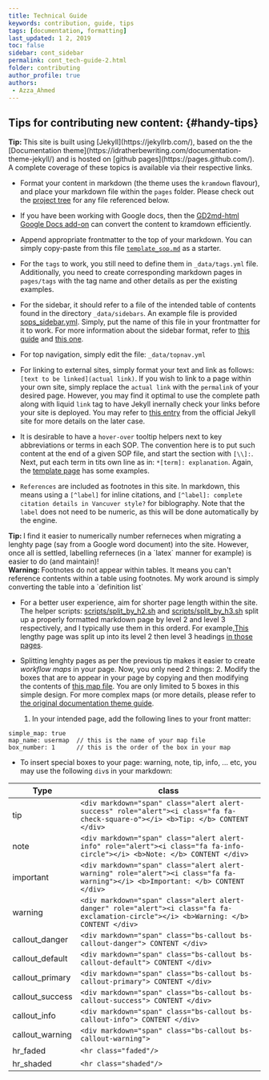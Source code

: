 ```yaml
---
title: Technical Guide 
keywords: contribution, guide, tips 
tags: [documentation, formatting]
last_updated: 1 2, 2019
toc: false
sidebar: cont_sidebar
permalink: cont_tech-guide-2.html  
folder: contributing
author_profile: true
authors:
 - Azza_Ahmed 
---
```


## Tips for contributing new content: {#handy-tips}

<div markdown="span" class="alert alert-success" role="alert"><i class="fa fa-check-square-o"></i> <b>Tip: </b> This site is built using [Jekyll](https://jekyllrb.com/), based on the the [Documentation theme](https://idratherbewriting.com/documentation-theme-jekyll/) and is hosted on [github pages](https://pages.github.com/). A complete coverage of these topics is available via their respective links. </div>

- Format your content in markdown (the theme uses the `kramdown` flavour), and place your markdown file within the `pages` folder. Please check out the [project tree](./cont_tech-guide-3.html) for any file referenced below.

- If you have been working with Google docs, then the [GD2md-html Google Docs add-on](https://github.com/evbacher/gd2md-html/wiki) can convert the content to kramdown efficiently. 

- Append appropriate frontmatter to the top of your markdown. You can simply copy-paste from this file [`template_sop.md`](https://github.com/h3abionet/H3ABionet-SOPs/blob/master/template_sop.md) as a starter.

- For the `tags` to work, you still need to define them in `_data/tags.yml` file. Additionally, you need to create corresponding markdown pages in `pages/tags` with the tag name and other details as per the existing examples.

- For the sidebar, it should refer to a file of the intended table of contents found in the directory `_data/sidebars`.  An example file is provided [sops_sidebar.yml](https://github.com/h3abionet/H3ABionet-SOPs/blob/master/_data/sidebars/sops_sidebar.yml). Simply, put the name of this file in your frontmatter for it to work. For more information about the sidebar format, refer to [this guide](https://idratherbewriting.com/documentation-theme-jekyll/#configure-the-sidebar) and [this one](https://idratherbewriting.com/documentation-theme-jekyll/#sidebar-syntax).

- For top navigation, simply edit the file: `_data/topnav.yml`

- For linking to external sites, simply format your text and link as follows: `[text to be linked](actual link)`. If you wish to link to a page within your own site, simply replace the `actual link` with the `permalink` of your desired page. However, you may find it optimal to use the complete path along with liquid `link` tag to have Jekyll inernally check your links before your site is deployed. You may refer to [this entry](https://jekyllrb.com/docs/liquid/tags/#links) from the official Jekyll site for more details on the later case.
 
- It is desirable to have a `hover-over` tooltip helpers next to key abbreviations or terms in each SOP. The convention here is to put such content at the end of a given SOP file, and start the section with `[\\]:`. Next, put each term in tits own line as in: `*[term]: explanation`. Again, the [template page](https://github.com/h3abionet/H3ABionet-SOPs/blob/master/template_sop.md) has some examples.

- `References` are included as footnotes in this site. In markdown, this means using a `[^label]` for inline citations, and `[^label]: complete citation details in Vancuver style?` for biblography. Note that the `label` does not need to be numeric, as this will be done automatically by the engine.

<div markdown="span" class="alert alert-success" role="alert"><i class="fa fa-check-square-o"></i> <b>Tip: </b> I find it easier to numerically number referneces when migrating a lenghty page (say from a Google word document) into the site. However, once all is settled, labelling referneces (in a `latex` manner for example) is easier to do (and maintain)! </div>

<div markdown="span" class="alert alert-danger" role="alert"><i class="fa fa-exclamation-circle"></i> <b>Warning: </b> Footnotes do not appear within tables. It means you can't reference contents within a table using footnotes. My work around is simply converting the table into a `definition list` </div>

- For a better user experience, aim for shorter page length within the site. The helper scripts: [scripts/split_by_h2.sh](https://github.com/h3abionet/H3ABionet-SOPs/blob/master/scripts/split_by_h2.sh) and [scripts/split_by_h3.sh](https://github.com/h3abionet/H3ABionet-SOPs/blob/master/scripts/split_by_h3.sh) split up a properly formatted markdown page by level 2 and level 3 respectively, and I typically use them in this orderd. For example,<a href="Variant-Calling.html">This</a> lengthy page was split up into its level 2 then level 3 headings <a href="Variant-Calling-1-0.html">in those pages</a>. 

- Splitting lenghty pages as per the previous tip makes it easier to create _workflow maps_ in your page. Now, you only need 2 things:
  2. Modify the boxes that are to appear in your page by copying and then modifying the contents of [this map file](https://github.com/h3abionet/H3ABionet-SOPs/blob/master/_includes/custom/usermap.html). You are only limited to 5 boxes in this simple design. For more complex maps (or more details, please refer to [the original documentation theme guide](https://idratherbewriting.com/documentation-theme-jekyll/mydoc_workflow_maps.html).

  1. In your intended page, add the following lines to your front matter:
```
simple_map: true
map_name: usermap  // this is the name of your map file 
box_number: 1      // this is the order of the box in your map
```

- To insert special boxes to your page: warning, note, tip, info, ... etc, you may use the following `div`s in your markdown:

|**Type**         | **class** |
| --------------- | -----------
| tip             | `<div markdown="span" class="alert alert-success" role="alert"><i class="fa fa-check-square-o"></i> <b>Tip: </b> CONTENT </div>`
| note            | `<div markdown="span" class="alert alert-info" role="alert"><i class="fa fa-info-circle"></i> <b>Note: </b> CONTENT </div>`
| important       | `<div markdown="span" class="alert alert-warning" role="alert"><i class="fa fa-warning"></i> <b>Important: </b> CONTENT </div>`
| warning         | `<div markdown="span" class="alert alert-danger" role="alert"><i class="fa fa-exclamation-circle"></i> <b>Warning: </b> CONTENT </div>`
| callout_danger  | `<div markdown="span" class="bs-callout bs-callout-danger"> CONTENT </div>`
| callout_default | `<div markdown="span" class="bs-callout bs-callout-default"> CONTENT </div>`
| callout_primary | `<div markdown="span" class="bs-callout bs-callout-primary"> CONTENT </div>`
| callout_success | `<div markdown="span" class="bs-callout bs-callout-success"> CONTENT </div>`
| callout_info    | `<div markdown="span" class="bs-callout bs-callout-info"> CONTENT </div>`
| callout_warning | `<div markdown="span" class="bs-callout bs-callout-warning">`
| hr_faded        | `<hr class="faded"/>`
| hr_shaded       | `<hr class="shaded"/>`


